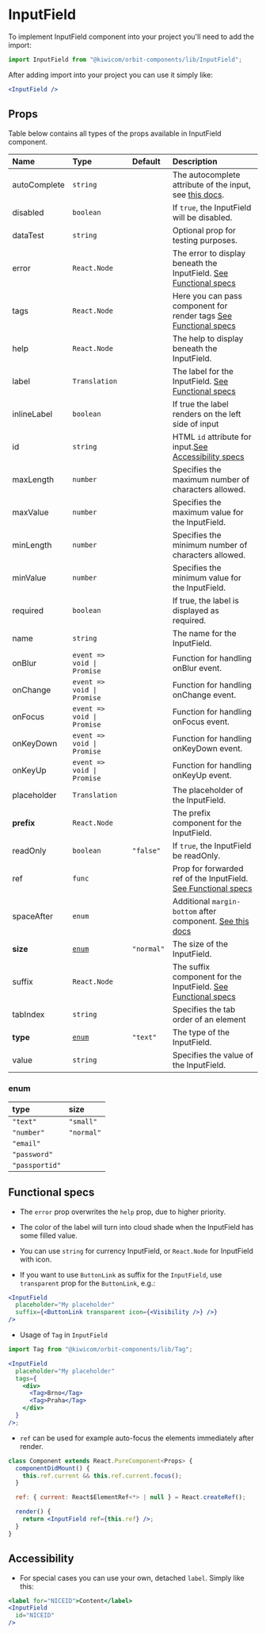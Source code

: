 # InputField

To implement InputField component into your project you'll need to add the import:

```jsx
import InputField from "@kiwicom/orbit-components/lib/InputField";
```

After adding import into your project you can use it simply like:

```jsx
<InputField />
```

## Props

Table below contains all types of the props available in InputField component.

| Name         | Type                       | Default    | Description                                                                                                                                     |
| :----------- | :------------------------- | :--------- | :---------------------------------------------------------------------------------------------------------------------------------------------- |
| autoComplete | `string`                   |            | The autocomplete attribute of the input, see [this docs](https://developer.mozilla.org/en-US/docs/Web/HTML/Attributes/autocomplete).            |
| disabled     | `boolean`                  |            | If `true`, the InputField will be disabled.                                                                                                     |
| dataTest     | `string`                   |            | Optional prop for testing purposes.                                                                                                             |
| error        | `React.Node`               |            | The error to display beneath the InputField. [See Functional specs](#functional-specs)                                                          |
| tags         | `React.Node`               |            | Here you can pass <Tag /> component for render tags [See Functional specs](#functional-specs)                                                   |
| help         | `React.Node`               |            | The help to display beneath the InputField.                                                                                                     |
| label        | `Translation`              |            | The label for the InputField. [See Functional specs](#functional-specs)                                                                         |
| inlineLabel  | `boolean`                  |            | If true the label renders on the left side of input                                                                                             |
| id           | `string`                   |            | HTML `id` attribute for input.[See Accessibility specs](#accessibility)                                                                         |
| maxLength    | `number`                   |            | Specifies the maximum number of characters allowed.                                                                                             |
| maxValue     | `number`                   |            | Specifies the maximum value for the InputField.                                                                                                 |
| minLength    | `number`                   |            | Specifies the minimum number of characters allowed.                                                                                             |
| minValue     | `number`                   |            | Specifies the minimum value for the InputField.                                                                                                 |
| required     | `boolean`                  |            | If true, the label is displayed as required.                                                                                                    |
| name         | `string`                   |            | The name for the InputField.                                                                                                                    |
| onBlur       | `event => void \| Promise` |            | Function for handling onBlur event.                                                                                                             |
| onChange     | `event => void \| Promise` |            | Function for handling onChange event.                                                                                                           |
| onFocus      | `event => void \| Promise` |            | Function for handling onFocus event.                                                                                                            |
| onKeyDown    | `event => void \| Promise` |            | Function for handling onKeyDown event.                                                                                                          |
| onKeyUp      | `event => void \| Promise` |            | Function for handling onKeyUp event.                                                                                                            |
| placeholder  | `Translation`              |            | The placeholder of the InputField.                                                                                                              |
| **prefix**   | `React.Node`               |            | The prefix component for the InputField.                                                                                                        |
| readOnly     | `boolean`                  | `"false"`  | If `true`, the InputField be readOnly.                                                                                                          |
| ref          | `func`                     |            | Prop for forwarded ref of the InputField. [See Functional specs](#functional-specs)                                                             |
| spaceAfter   | `enum`                     |            | Additional `margin-bottom` after component. [See this docs](https://github.com/kiwicom/orbit-components/tree/master/src/common/getSpacingToken) |
| **size**     | [`enum`](#enum)            | `"normal"` | The size of the InputField.                                                                                                                     |
| suffix       | `React.Node`               |            | The suffix component for the InputField. [See Functional specs](#functional-specs)                                                              |
| tabIndex     | `string`                   |            | Specifies the tab order of an element                                                                                                           |
| **type**     | [`enum`](#enum)            | `"text"`   | The type of the InputField.                                                                                                                     |
| value        | `string`                   |            | Specifies the value of the InputField.                                                                                                          |

### enum

| type           | size       |
| :------------- | :--------- |
| `"text"`       | `"small"`  |
| `"number"`     | `"normal"` |
| `"email"`      |
| `"password"`   |
| `"passportid"` |

## Functional specs

- The `error` prop overwrites the `help` prop, due to higher priority.

- The color of the label will turn into cloud shade when the InputField has some filled value.

- You can use `string` for currency InputField, or `React.Node` for InputField with icon.

- If you want to use `ButtonLink` as suffix for the `InputField`, use `transparent` prop for the `ButtonLink`, e.g.:

```jsx
<InputField
  placeholder="My placeholder"
  suffix={<ButtonLink transparent icon={<Visibility />} />}
/>
```

- Usage of `Tag` in `InputField`

```jsx
import Tag from "@kiwicom/orbit-components/lib/Tag";

<InputField
  placeholder="My placeholder"
  tags={
    <div>
      <Tag>Brno</Tag>
      <Tag>Praha</Tag>
    </div>
  }
/>;
```

- `ref` can be used for example auto-focus the elements immediately after render.

```jsx
class Component extends React.PureComponent<Props> {
  componentDidMount() {
    this.ref.current && this.ref.current.focus();
  }

  ref: { current: React$ElementRef<*> | null } = React.createRef();

  render() {
    return <InputField ref={this.ref} />;
  }
}
```

## Accessibility

- For special cases you can use your own, detached `label`. Simply like this:

```jsx
<label for="NICEID">Content</label>
<InputField
  id="NICEID"
/>
```
